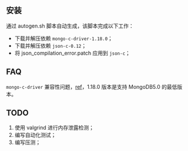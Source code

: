 ## 安装

通过 autogen.sh 脚本自动生成，该脚本完成以下工作：

- 下载并解压依赖 `mongo-c-driver-1.18.0`；
- 下载并解压依赖 `json-c-0.12`；
- 将 json_compilation_error.patch 应用到 `json-c`；

## FAQ

`mongo-c-driver` 兼容性问题，[ref](https://www.mongodb.com/docs/drivers/c/#compatibility)，1.18.0 版本是支持 MongoDB5.0 的最低版本。

## TODO
1. 使用 valgrind 进行内存泄露检测；
2. 编写自动化测试；
3. 编写压测；
